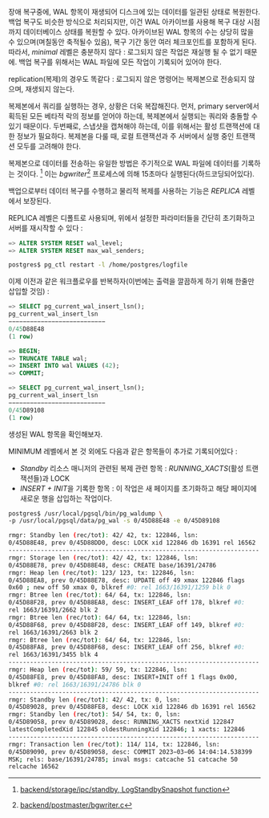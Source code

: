 
장애 복구중에, WAL 항목이 재생되어 디스크에 있는 데이터를 일관된 상태로 복원한다. 백업 복구도 비슷한 방식으로 처리되지만, 이건 WAL 아카이브를 사용해 복구 대상 시점까지 데이터베이스 상태를 복원할 수 있다.
아카이브된 WAL 항목의 수는 상당히 많을 수 있으며(며칠동안 축적될수 있음), 복구 기간 동안 여러 체크포인트를 포함하게 된다.
따라서, *minimal* 레벨은 충분하지 않다 : 로그되지 않은 작업은 재실행 될 수 없기 때문에. 백업 복구를 위해서는 WAL 파일에 모든 작업이 기록되어 있어야 한다.

replication(복제)의 경우도 똑같다 : 로그되지 않은 명령어는 복제본으로 전송되지 않으며, 재생되지 않는다.

복제본에서 쿼리를 실행하는 경우, 상황은 더욱 복잡해진다. 
먼저, primary server에서 획득된 모든 베타적 락의 정보를 얻어야 하는데, 복제본에서 실행되는 쿼리와 충돌할 수 있기 때문이다.
두번째로, 스냅샷을 캡쳐해야 하는데, 이를 위해서는 활성 트랜잭션에 대한 정보가 필요하다.
복제본을 다룰 때, 로컬 트랜잭션과 주 서버에서 실행 중인 트랜잭션 모두를 고려해야 한다.

복제본으로 데이터를 전송하는 유일한 방법은 주기적으로 WAL 파일에 데이터를 기록하는 것이다. [^1]
이는 *bgwriter*[^2] 프로세스에 의해 15초마다 실행된다(하드코딩되어있다).

백업으로부터 데이터 복구를 수행하고 물리적 복제를 사용하는 기능은 *REPLICA* 레벨에서 보장된다.

REPLICA 레벨은 디폴트로 사용되며, 위에서 설정한 파라미터들을 간단히 초기화하고 서버를 재시작할 수 있다 : 

```sql
=> ALTER SYSTEM RESET wal_level;
=> ALTER SYSTEM RESET max_wal_senders;
```

```bash
postgres$ pg_ctl restart -l /home/postgres/logfile
```

이제 이전과 같은 워크플로우를 반복하자(이번에는 출력을 깔끔하게 하기 위해 한줄만 삽입할 것임) : 

```sql
=> SELECT pg_current_wal_insert_lsn();
pg_current_wal_insert_lsn
−−−−−−−−−−−−−−−−−−−−−−−−−−−
0/45D88E48
(1 row)
```

```sql
=> BEGIN;
=> TRUNCATE TABLE wal;
=> INSERT INTO wal VALUES (42);
=> COMMIT;
```

```sql
=> SELECT pg_current_wal_insert_lsn();
pg_current_wal_insert_lsn
−−−−−−−−−−−−−−−−−−−−−−−−−−−
0/45D89108
(1 row)
```

생성된 WAL 항목을 확인해보자.

MINIMUM 레벨에서 본 것 외에도 다음과 같은 항목들이 추가로 기록되어있다 : 

- *Standby* 리소스 매니저의 관련된 복제 관련 항목 : *RUNNING_XACTS*(활성 트랜잭션들)과 LOCK
- *INSERT + INIT*을 기록한 항목 : 이 작업은 새 페이지를 초기화하고 해당 페이지에 새로운 행을 삽입하는 작업이다.

```bash
postgres$ /usr/local/pgsql/bin/pg_waldump \
-p /usr/local/pgsql/data/pg_wal -s 0/45D88E48 -e 0/45D89108

rmgr: Standby len (rec/tot): 42/ 42, tx: 122846, lsn:
0/45D88E48, prev 0/45D88DD0, desc: LOCK xid 122846 db 16391 rel 16562
----------------------------------------------------------------------
rmgr: Storage len (rec/tot): 42/ 42, tx: 122846, lsn:
0/45D88E78, prev 0/45D88E48, desc: CREATE base/16391/24786
rmgr: Heap len (rec/tot): 123/ 123, tx: 122846, lsn:
0/45D88EA8, prev 0/45D88E78, desc: UPDATE off 49 xmax 122846 flags
0x60 ; new off 50 xmax 0, blkref #0: rel 1663/16391/1259 blk 0
rmgr: Btree len (rec/tot): 64/ 64, tx: 122846, lsn:
0/45D88F28, prev 0/45D88EA8, desc: INSERT_LEAF off 178, blkref #0:
rel 1663/16391/2662 blk 2
rmgr: Btree len (rec/tot): 64/ 64, tx: 122846, lsn:
0/45D88F68, prev 0/45D88F28, desc: INSERT_LEAF off 149, blkref #0:
rel 1663/16391/2663 blk 2
rmgr: Btree len (rec/tot): 64/ 64, tx: 122846, lsn:
0/45D88FA8, prev 0/45D88F68, desc: INSERT_LEAF off 256, blkref #0:
rel 1663/16391/3455 blk 4
----------------------------------------------------------------------
rmgr: Heap len (rec/tot): 59/ 59, tx: 122846, lsn:
0/45D88FE8, prev 0/45D88FA8, desc: INSERT+INIT off 1 flags 0x00,
blkref #0: rel 1663/16391/24786 blk 0
----------------------------------------------------------------------
rmgr: Standby len (rec/tot): 42/ 42, tx: 0, lsn:
0/45D89028, prev 0/45D88FE8, desc: LOCK xid 122846 db 16391 rel 16562
rmgr: Standby len (rec/tot): 54/ 54, tx: 0, lsn:
0/45D89058, prev 0/45D89028, desc: RUNNING_XACTS nextXid 122847
latestCompletedXid 122845 oldestRunningXid 122846; 1 xacts: 122846
----------------------------------------------------------------------
rmgr: Transaction len (rec/tot): 114/ 114, tx: 122846, lsn:
0/45D89090, prev 0/45D89058, desc: COMMIT 2023−03−06 14:04:14.538399
MSK; rels: base/16391/24785; inval msgs: catcache 51 catcache 50
relcache 16562
```


[^1]:[backend/storage/ipc/standby, LogStandbySnapshot function](https://git.postgresql.org/gitweb/?p=postgresql.git;a=blob;f=src/backend/storage/ipc/standby;hb=REL_14_STABLE)

[^2]:[backend/postmaster/bgwriter.c](https://git.postgresql.org/gitweb/?p=postgresql.git;a=blob;f=src/backend/postmaster/bgwriter.c;hb=REL_14_STABLE)
